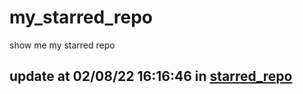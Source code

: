 # my_starred_repo
show me my starred repo

update at 02/08/22 16:16:46 in [starred_repo](./index.html)
---

